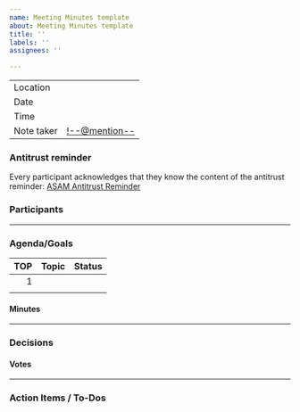 ```yaml
---
name: Meeting Minutes template
about: Meeting Minutes template
title: ''
labels: ''
assignees: ''

---
```


<!-- Add a title: Meeting Minutes: Add Date (YYYY/MM/DD)Add purpose of meeting -->
<!--Afterwards you can delete line 1 & 2 -->


|||
|----------|----------|
|Location  |<!--Add location/meeting tool-->|
|Date      |<!--YYYY/MM/DD-->|
|Time      |<!--HH:MM - HH:MM-->|
|Note taker|<!--@mention-->|


### Antitrust reminder
<!--DO NOT CHANGE-->
Every participant acknowledges that they know the content of the antitrust reminder:
[ASAM Antitrust Reminder](https://www.asam.net/index.php?eID=dumpFile&t=f&f=2496&token=90723c0e1dd4dc7000dd1bd362597c043ce9ecaf)


### Participants
<!--This will be handled by the ASAM office until there is an easy way to do it-->


---

### Agenda/Goals
<!--Fill these out in preparation of the meeting-->
|TOP|Topic|Status|
|---:|:------------|:-----|
|1   |<!--Add the topic here, with the title in **bold**-->|<!--Done/Ongoing/Open/Blocked-->|
|<!--Add next number-->|<!--Add the topic here, with the title in **bold**-->|<!--Done/Ongoing/Open/Blocked-->|


#### Minutes
<!-- Add additional minutes here -->
<!-- Use a numbered list to refer to the TOPs from the Agenda/Goals-->

---

### Decisions
<!--Add all decisions as bullet points-->

#### Votes
<!--Add the votes if there has been voted on some topics -->
<!-- TIP: Use the list of attendees as a voting template, just changing the title of the second column. -->

---

### Action Items / To-Dos
<!--Add all action items from the minutes above. Provide an assignee and a due date. Please use the checkbox feature "- [ ] @githubname" -->
<!-- - [ ] @githubname - Action item description with due date-->
